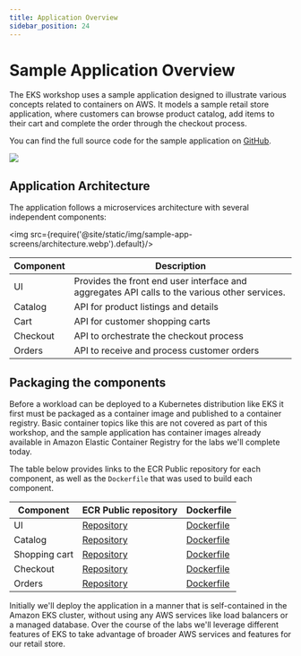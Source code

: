 ```yaml
---
title: Application Overview
sidebar_position: 24
---
```


# Sample Application Overview

The EKS workshop uses a sample application designed to illustrate various concepts related to containers on AWS. It models a sample retail store application, where customers can browse product catalog, add items to their cart and complete the order through the checkout process.

You can find the full source code for the sample application on [GitHub](https://github.com/aws-containers/retail-store-sample-app).

<Browser url="-">
<img src={require('@site/static/img/sample-app-screens/home.webp').default}/>
</Browser>

## Application Architecture

The application follows a microservices architecture with several independent components:

<img src={require('@site/static/img/sample-app-screens/architecture.webp').default}/>

| Component | Description                                                                                   |
| --------- | --------------------------------------------------------------------------------------------- |
| UI        | Provides the front end user interface and aggregates API calls to the various other services. |
| Catalog   | API for product listings and details                                                          |
| Cart      | API for customer shopping carts                                                               |
| Checkout  | API to orchestrate the checkout process                                                       |
| Orders    | API to receive and process customer orders                                                    |

## Packaging the components

Before a workload can be deployed to a Kubernetes distribution like EKS it first must be packaged as a container image and published to a container registry. Basic container topics like this are not covered as part of this workshop, and the sample application has container images already available in Amazon Elastic Container Registry for the labs we'll complete today.

The table below provides links to the ECR Public repository for each component, as well as the `Dockerfile` that was used to build each component.

| Component     | ECR Public repository                                                             | Dockerfile                                                                                                  |
| ------------- | --------------------------------------------------------------------------------- | ----------------------------------------------------------------------------------------------------------- |
| UI            | [Repository](https://gallery.ecr.aws/aws-containers/retail-store-sample-ui)       | [Dockerfile](https://github.com/aws-containers/retail-store-sample-app/blob/v1.2.1/src/ui/Dockerfile)       |
| Catalog       | [Repository](https://gallery.ecr.aws/aws-containers/retail-store-sample-catalog)  | [Dockerfile](https://github.com/aws-containers/retail-store-sample-app/blob/v1.2.1/src/catalog/Dockerfile)  |
| Shopping cart | [Repository](https://gallery.ecr.aws/aws-containers/retail-store-sample-cart)     | [Dockerfile](https://github.com/aws-containers/retail-store-sample-app/blob/v1.2.1/src/cart/Dockerfile)     |
| Checkout      | [Repository](https://gallery.ecr.aws/aws-containers/retail-store-sample-checkout) | [Dockerfile](https://github.com/aws-containers/retail-store-sample-app/blob/v1.2.1/src/checkout/Dockerfile) |
| Orders        | [Repository](https://gallery.ecr.aws/aws-containers/retail-store-sample-orders)   | [Dockerfile](https://github.com/aws-containers/retail-store-sample-app/blob/v1.2.1/src/orders/Dockerfile)   |

Initially we'll deploy the application in a manner that is self-contained in the Amazon EKS cluster, without using any AWS services like load balancers or a managed database. Over the course of the labs we'll leverage different features of EKS to take advantage of broader AWS services and features for our retail store.

